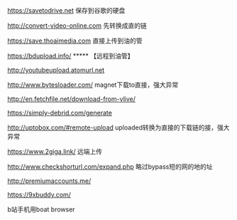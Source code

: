 https://savetodrive.net 保存到谷歌的硬盘

http://convert-video-online.com 先转换成直的链

https://save.thoaimedia.com  直接上传到油的管

https://bdupload.info/  ***** 【远程到油管】

http://youtubeupload.atomurl.net

http://www.bytesloader.com/ magnet下载to直接，强大异常

http://en.fetchfile.net/download-from-vlive/

https://simply-debrid.com/generate

http://uptobox.com/#remote-upload uploaded转换为直接的下载链的接，强大异常

https://www.2giga.link/ 远端上传

http://www.checkshorturl.com/expand.php 略过bypass短的网的地的址

http://premiumaccounts.me/

https://9xbuddy.com/

b站手机用boat browser
